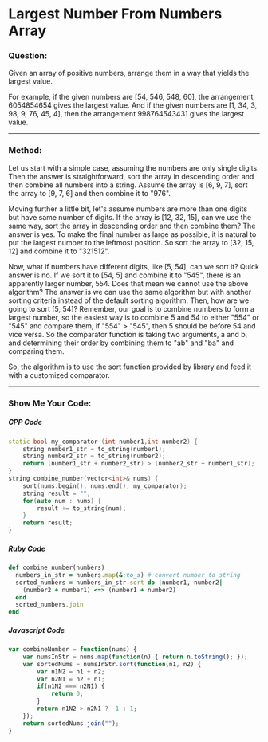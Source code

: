 # Largest Number From Numbers Array

### Question:

Given an array of positive numbers, arrange them in a way that yields the largest value.

For example, if the given numbers are [54, 546, 548, 60], the arrangement 6054854654 gives the largest value. And if the given numbers are [1, 34, 3, 98, 9, 76, 45, 4], then the arrangement 998764543431 gives the largest value.

---

### Method:

Let us start with a simple case, assuming the numbers are only single digits.
Then the answer is straightforward, sort the array in descending order and then combine all numbers
into a string. Assume the array is [6, 9, 7], sort the array to [9, 7, 6] and then combine it
to "976".

Moving further a little bit, let's assume numbers are more than one digits but have same number of digits.
If the array is [12, 32, 15], can we use the same way, sort the array in descending order and then combine them?
The answer is yes. To make the final number as large as possible, it is natural
to put the largest number to the leftmost position. So sort the array to [32, 15, 12] and combine it to "321512".

Now, what if numbers have different digits, like [5, 54], can we sort it?
Quick answer is no. If we sort it to [54, 5] and combine it to "545", there is an apparently larger number, 554.
Does that mean we cannot use the above algorithm? The answer is we can use the
same algorithm but with another sorting criteria instead of the default sorting
algorithm. Then, how are we going to sort [5, 54]? Remember, our goal is to combine numbers
to form a largest number, so the easiest way is to combine 5 and 54 to either
"554" or "545" and compare them, if "554" > "545", then 5 should be before 54 and vice versa.
So the comparator function is taking two arguments, a and b, and determining their order
by combining them to "ab" and "ba" and comparing them.

So, the algorithm is to use the sort function provided by library and feed it
with a customized comparator.

---

### Show Me Your Code:

##### CPP Code

```cpp
static bool my_comparator (int number1,int number2) {
    string number1_str = to_string(number1);
    string number2_str = to_string(number2);
    return (number1_str + number2_str) > (number2_str + number1_str);
}
string combine_number(vector<int>& nums) {
    sort(nums.begin(), nums.end(), my_comparator);
    string result = "";
    for(auto num : nums) {
        result += to_string(num);
    }
    return result;
}
```


##### Ruby Code

```ruby
def combine_number(numbers)
  numbers_in_str = numbers.map(&:to_s) # convert number to string
  sorted_numbers = numbers_in_str.sort do |number1, number2|
    (number2 + number1) <=> (number1 + number2)
  end
  sorted_numbers.join
end
```

##### Javascript Code

```javascript
var combineNumber = function(nums) {
    var numsInStr = nums.map(function(n) { return n.toString(); });
    var sortedNums = numsInStr.sort(function(n1, n2) {
        var n1N2 = n1 + n2;
        var n2N1 = n2 + n1;
        if(n1N2 === n2N1) {
            return 0;
        }
        return n1N2 > n2N1 ? -1 : 1;
    });
    return sortedNums.join("");
}
```
